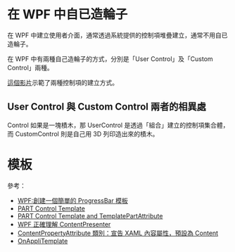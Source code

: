 # 在 WPF 中自已造輪子

在 WPF 中建立使用者介面，通常透過系統提供的控制項堆疊建立，通常不用自已造輪子。

在 WPF 中有兩種自己造輪子的方式，分別是「User Control」及「Custom Control」兩種。

[這個影片](https://www.youtube.com/watch?v=_ig8ZxBffGk)示範了兩種控制項的建立方式。

## User Control 與 Custom Control 兩者的相異處

Control 如果是一塊樍木，那 UserControl 是透過「組合」建立的控制項集合體，而 CustomControl 則是自己用 3D 列印造出來的樍木。

# 
# 模板

參考：
* [WPF:創建一個簡單的 ProgressBar 模板](https://www.mgenware.com/blog/?p=80)
* [PART Control Template](https://zamjad.wordpress.com/2011/08/31/part-control-template/)
* [PART Control Template and TemplatePartAttribute](https://zamjad.wordpress.com/2011/09/06/part-control-template-and-templatepartattribute/)
* [WPF 正確理解 ContentPresenter ](http://www.cnblogs.com/YangMark/p/3172725.html)
* [ContentPropertyAttribute 類別：宣告 XAML 內容屬性，預設為 Content ](https://msdn.microsoft.com/zh-tw/library/system.windows.markup.contentpropertyattribute(v=vs.110).aspx)
* [OnAppliTemplate](https://stackoverflow.com/questions/11827962/custom-control-onapplytemplate-called-after-dependency-property-callback)